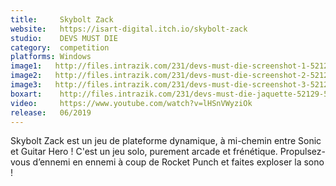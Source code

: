 ```yaml
---
title:     Skybolt Zack
website:   https://isart-digital.itch.io/skybolt-zack
studio:    DEVS MUST DIE
category:  competition
platforms: Windows
image1:   http://files.intrazik.com/231/devs-must-die-screenshot-1-52123-5019-20180407-181337.jpg
image2:   http://files.intrazik.com/231/devs-must-die-screenshot-2-52125-5019-20180407-181338.jpg
image3:   http://files.intrazik.com/231/devs-must-die-screenshot-3-52127-5019-20180407-181339.jpg
boxart:    http://files.intrazik.com/231/devs-must-die-jaquette-52129-5019-20180407-181339.jpg
video:     https://www.youtube.com/watch?v=lHSnVWyziOk
release:   06/2019
---
```


Skybolt Zack est un jeu de plateforme dynamique, à mi-chemin entre Sonic et Guitar Hero !
 C'est un jeu solo, purement arcade et frénétique. Propulsez-vous d’ennemi en ennemi à coup de Rocket Punch et faites exploser la sono !
